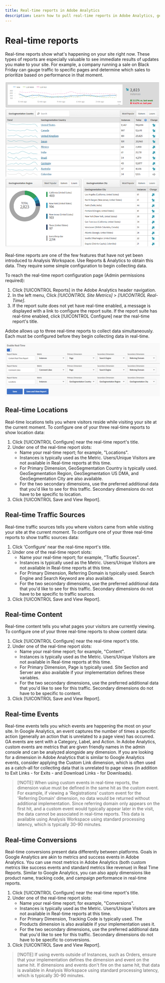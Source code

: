```yaml
---
title: Real-time reports in Adobe Analytics
description: Learn how to pull real-time reports in Adobe Analytics, geared towards users more familiar with Google Analytics.
---
```


# Real-time reports

Real-time reports show what's happening on your site right now. These types of reports are especially valuable to see immediate results of updates you make to your site. For example, a company running a sale on Black Friday can gauge traffic to specific pages and determine which sales to prioritize based on performance in that moment.

![Real-time report](/help/technotes/ga-to-aa/assets/realtime.png)

Real-time reports are one of the few features that have not yet been introduced to Analysis Workspace. Use Reports & Analytics to obtain this data. They require some simple configuration to begin collecting data.

To reach the real-time report configuration page (Admin permissions required):

1. Click [!UICONTROL Reports] in the Adobe Analytics header navigation.
2. In the left menu, Click *[!UICONTROL Site Metrics]* > *[!UICONTROL Real-Time]*.
3. If the report suite does not yet have real-time enabled, a message is displayed with a link to configure the report suite. If the report suite has real-time enabled, click [!UICONTROL Configure] near the real-time report's title.

Adobe allows up to three real-time reports to collect data simultaneously. Each must be configured before they begin collecting data in real-time.

![Real-time report configuration](/help/technotes/ga-to-aa/assets/realtime_config.png)

## Real-time Locations

Real-time locations tells you where visitors reside while visiting your site at the current moment. To configure one of your three real-time reports to show location data:

1. Click [!UICONTROL Configure] near the real-time report's title.
2. Under one of the real-time report slots:
   * Name your real-time report; for example, "Locations".
   * Instances is typically used as the Metric. Users/Unique Visitors are not available in Real-time reports at this time.
   * For Primary Dimension, GeoSegmentation Country is typically used. GeoSegmentation Region, GeoSegmentation US DMA, and GeoSegmentation City are also available.
   * For the two secondary dimensions, use the preferred additional data that you'd like to see for this traffic. Secondary dimensions do not have to be specific to location.
3. Click [!UICONTROL Save and View Report].

## Real-time Traffic Sources

Real-time traffic sources tells you where visitors came from while visiting your site at the current moment. To configure one of your three real-time reports to show traffic sources data:

1. Click 'Configure' near the real-time report's title.
2. Under one of the real-time report slots:
   * Name your real-time report; for example, "Traffic Sources".
   * Instances is typically used as the Metric. Users/Unique Visitors are not available in Real-time reports at this time.
   * For Primary Dimension, Referring Domain is typically used. Search Engine and Search Keyword are also available.
   * For the two secondary dimensions, use the preferred additional data that you'd like to see for this traffic. Secondary dimensions do not have to be specific to traffic sources.
3. Click [!UICONTROL Save and View Report].

## Real-time Content

Real-time content tells you what pages your visitors are currently viewing. To configure one of your three real-time reports to show content data:

1. Click [!UICONTROL Configure] near the real-time report's title.
2. Under one of the real-time report slots:
   * Name your real-time report; for example, "Content".
   * Instances is typically used as the Metric. Users/Unique Visitors are not available in Real-time reports at this time.
   * For Primary Dimension, Page is typically used. Site Section and Server are also available if your implementation defines these variables.
   * For the two secondary dimensions, use the preferred additional data that you'd like to see for this traffic. Secondary dimensions do not have to be specific to content.
3. Click [!UICONTROL Save and View Report].

## Real-time Events

Real-time events tells you which events are happening the most on your site. In Google Analytics, an event captures the number of times a specific action (generally an action that is unrelated to a page view) has occurred. GA events are sent with a Category, Label, and Action. In Adobe Analytics, custom events are metrics that are given friendly names in the admin console and can be analyzed alongside any dimension. If you are looking for a dimension in Adobe Analytics that is similar to Google Analytics events, consider applying the Custom Link dimension, which is often used as a catch-all for collecting data that is unrelated to page views (in addition to Exit Links - for Exits - and Download Links - for Downloads).

> [!NOTE] When using custom events in real-time reports, the dimension value must be defined in the same hit as the custom event. For example, if viewing a 'Registrations' custom event for the 'Referring Domain' dimension, no data would be returned without additional implementation. Since referring domain only appears on the first hit, and a custom event would typically appear later in the visit, the data cannot be associated in real-time reports. This data is available using Analysis Workspace using standard processing latency, which is typically 30-90 minutes.

## Real-time Conversions

Real-time conversions present data differently between platforms. Goals in Google Analytics are akin to metrics and success events in Adobe Analytics. You can use most metrics in Adobe Analytics (both custom metrics like success events and standard metrics like revenue) in Real Time Reports. Similar to Google Analytics, you can also apply dimensions like product name, tracking code, and campaign performance in real-time reports.

1. Click [!UICONTROL Configure] near the real-time report's title.
2. Under one of the real-time report slots:
   * Name your real-time report; for example, "Conversions".
   * Instances is typically used as the Metric. Users/Unique Visitors are not available in Real-time reports at this time.
   * For Primary Dimension, Tracking Code is typically used. The Products dimension is also available if your implementation uses it.
   * For the two secondary dimensions, use the preferred additional data that you'd like to see for this traffic. Secondary dimensions do not have to be specific to conversions.
3. Click [!UICONTROL Save and View Report].

> [!NOTE] If using events outside of Instances, such as Orders, ensure that your implementation defines the dimension and event on the same hit. If dimensions and events don't fire on the same hit, that data is available in Analysis Workspace using standard processing latency, which is typically 30-90 minutes.
